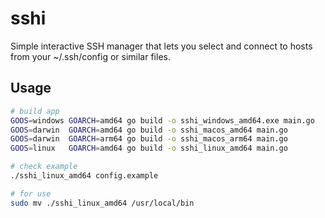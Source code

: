 # sshi

Simple interactive SSH manager that lets you select and connect to hosts from your ~/.ssh/config or similar files.

## Usage

```bash
# build app
GOOS=windows GOARCH=amd64 go build -o sshi_windows_amd64.exe main.go
GOOS=darwin  GOARCH=amd64 go build -o sshi_macos_amd64 main.go
GOOS=darwin  GOARCH=arm64 go build -o sshi_macos_arm64 main.go
GOOS=linux   GOARCH=amd64 go build -o sshi_linux_amd64 main.go

# check example
./sshi_linux_amd64 config.example

# for use
sudo mv ./sshi_linux_amd64 /usr/local/bin
```
